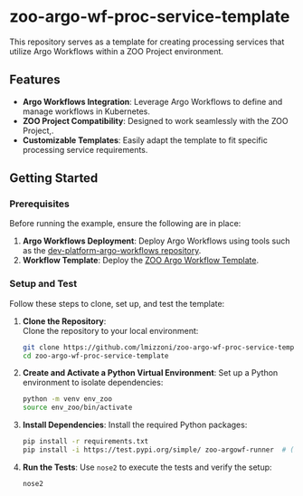 # zoo-argo-wf-proc-service-template
This repository serves as a template for creating processing services that utilize Argo Workflows within a ZOO Project environment.

## Features

- **Argo Workflows Integration**: Leverage Argo Workflows to define and manage workflows in Kubernetes.
- **ZOO Project Compatibility**: Designed to work seamlessly with the ZOO Project,.
- **Customizable Templates**: Easily adapt the template to fit specific processing service requirements.

## Getting Started

### Prerequisites

Before running the example, ensure the following are in place:

1. **Argo Workflows Deployment**: Deploy Argo Workflows using tools such as the [dev-platform-argo-workflows repository](https://github.com/fabricebrito/dev-platform-argo-workflows).  
2. **Workflow Template**: Deploy the [ZOO Argo Workflow Template](https://github.com/EOEPCA/zoo-argo-wf-workflow-template).

### Setup and Test

Follow these steps to clone, set up, and test the template:

1. **Clone the Repository**:  
    Clone the repository to your local environment:  
    ```bash
    git clone https://github.com/lmizzoni/zoo-argo-wf-proc-service-template.git
    cd zoo-argo-wf-proc-service-template
    ```
2. **Create and Activate a Python Virtual Environment**:
    Set up a Python environment to isolate dependencies:
    ```bash
    python -m venv env_zoo
    source env_zoo/bin/activate
    ```
3. **Install Dependencies**:
    Install the required Python packages:
    ```bash
    pip install -r requirements.txt
    pip install -i https://test.pypi.org/simple/ zoo-argowf-runner  # (Pending release to PyPI)
    ```
4. **Run the Tests**:
    Use `nose2` to execute the tests and verify the setup:
    ```bash
    nose2
    ```